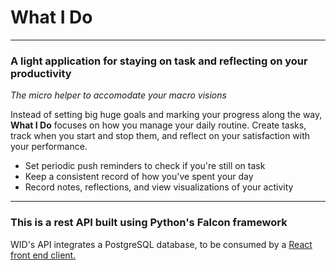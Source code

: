 # What I Do

----
### A light application for staying on task and reflecting on your productivity
*The micro helper to accomodate your macro visions*

Instead of setting big huge goals and marking your progress along the way, **What I Do** focuses on how you manage your daily routine. Create tasks, track when you start and stop them, and reflect on your satisfaction with your performance.

* Set periodic push reminders to check if you're still on task
* Keep a consistent record of how you've spent your day
* Record notes, reflections, and view visualizations of your activity

----
### This is a rest API built using Python's Falcon framework

WID's API integrates a PostgreSQL database, to be consumed by a [React front end client.](https://github.com/webermn15/wid-client)